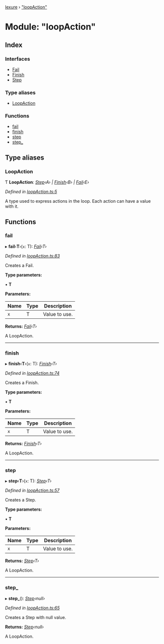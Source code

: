 [lexure](../README.md) › ["loopAction"](_loopaction_.md)

# Module: "loopAction"

## Index

### Interfaces

* [Fail](../interfaces/_loopaction_.fail.md)
* [Finish](../interfaces/_loopaction_.finish.md)
* [Step](../interfaces/_loopaction_.step.md)

### Type aliases

* [LoopAction](_loopaction_.md#loopaction)

### Functions

* [fail](_loopaction_.md#fail)
* [finish](_loopaction_.md#finish)
* [step](_loopaction_.md#step)
* [step_](_loopaction_.md#step_)

## Type aliases

###  LoopAction

Ƭ **LoopAction**: *[Step](../interfaces/_loopaction_.step.md)‹A› | [Finish](../interfaces/_loopaction_.finish.md)‹B› | [Fail](../interfaces/_loopaction_.fail.md)‹E›*

*Defined in [loopAction.ts:5](https://github.com/1Computer1/lexure/blob/5f4fd4c/src/loopAction.ts#L5)*

A type used to express actions in the loop.
Each action can have a value with it.

## Functions

###  fail

▸ **fail**‹**T**›(`x`: T): *[Fail](../interfaces/_loopaction_.fail.md)‹T›*

*Defined in [loopAction.ts:83](https://github.com/1Computer1/lexure/blob/5f4fd4c/src/loopAction.ts#L83)*

Creates a Fail.

**Type parameters:**

▪ **T**

**Parameters:**

Name | Type | Description |
------ | ------ | ------ |
`x` | T | Value to use. |

**Returns:** *[Fail](../interfaces/_loopaction_.fail.md)‹T›*

A LoopAction.

___

###  finish

▸ **finish**‹**T**›(`x`: T): *[Finish](../interfaces/_loopaction_.finish.md)‹T›*

*Defined in [loopAction.ts:74](https://github.com/1Computer1/lexure/blob/5f4fd4c/src/loopAction.ts#L74)*

Creates a Finish.

**Type parameters:**

▪ **T**

**Parameters:**

Name | Type | Description |
------ | ------ | ------ |
`x` | T | Value to use. |

**Returns:** *[Finish](../interfaces/_loopaction_.finish.md)‹T›*

A LoopAction.

___

###  step

▸ **step**‹**T**›(`x`: T): *[Step](../interfaces/_loopaction_.step.md)‹T›*

*Defined in [loopAction.ts:57](https://github.com/1Computer1/lexure/blob/5f4fd4c/src/loopAction.ts#L57)*

Creates a Step.

**Type parameters:**

▪ **T**

**Parameters:**

Name | Type | Description |
------ | ------ | ------ |
`x` | T | Value to use. |

**Returns:** *[Step](../interfaces/_loopaction_.step.md)‹T›*

A LoopAction.

___

###  step_

▸ **step_**(): *[Step](../interfaces/_loopaction_.step.md)‹null›*

*Defined in [loopAction.ts:65](https://github.com/1Computer1/lexure/blob/5f4fd4c/src/loopAction.ts#L65)*

Creates a Step with null value.

**Returns:** *[Step](../interfaces/_loopaction_.step.md)‹null›*

A LoopAction.
